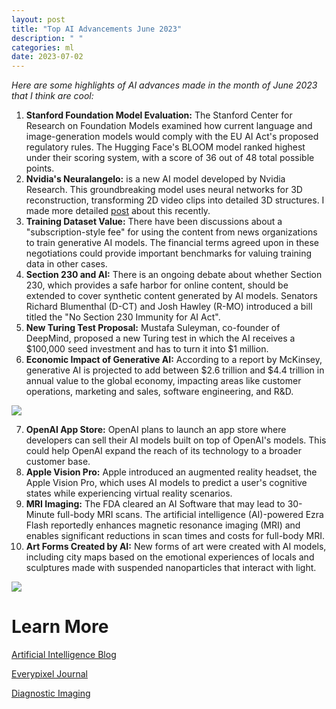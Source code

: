 ```yaml
---
layout: post
title: "Top AI Advancements June 2023"
description: " "
categories: ml
date: 2023-07-02
---
```


*Here are some highlights of AI advances made in the month of June 2023 that I think are cool:*

1. **Stanford Foundation Model Evaluation:** The Stanford Center for Research on Foundation Models examined how current language and image-generation models would comply with the EU AI Act's proposed regulatory rules. The Hugging Face's BLOOM model ranked highest under their scoring system, with a score of 36 out of 48 total possible points​.
2. **Nvidia's Neuralangelo:** is a new AI model developed by Nvidia Research. This groundbreaking model uses neural networks for 3D reconstruction, transforming 2D video clips into detailed 3D structures. I made more detailed [post](https://www.kaggle.com/discussions/general/418886) about this recently.
3. **Training Dataset Value:** There have been discussions about a "subscription-style fee" for using the content from news organizations to train generative AI models. The financial terms agreed upon in these negotiations could provide important benchmarks for valuing training data in other cases​.
4. **Section 230 and AI:** There is an ongoing debate about whether Section 230, which provides a safe harbor for online content, should be extended to cover synthetic content generated by AI models. Senators Richard Blumenthal (D-CT) and Josh Hawley (R-MO) introduced a bill titled the "No Section 230 Immunity for AI Act"​.
5. **New Turing Test Proposal:** Mustafa Suleyman, co-founder of DeepMind, proposed a new Turing test in which the AI receives a $100,000 seed investment and has to turn it into $1 million​.
6. **Economic Impact of Generative AI:** According to a report by McKinsey, generative AI is projected to add between $2.6 trillion and $4.4 trillion in annual value to the global economy, impacting areas like customer operations, marketing and sales, software engineering, and R&D​.

![](https://www.googleapis.com/download/storage/v1/b/kaggle-forum-message-attachments/o/inbox%2F1506047%2Ffe29b6d9fb6e9c956ecd3f79edab9ae9%2FSVGZ-Vivatech-full-report-RGB-Exh3-vF.svgz?generation=1688274662403108&alt=media)

7. **OpenAI App Store:** OpenAI plans to launch an app store where developers can sell their AI models built on top of OpenAI's models. This could help OpenAI expand the reach of its technology to a broader customer base​.
8. **Apple Vision Pro:** Apple introduced an augmented reality headset, the Apple Vision Pro, which uses AI models to predict a user's cognitive states while experiencing virtual reality scenarios​.
9. **MRI Imaging:** The FDA cleared an AI Software that may lead to 30-Minute full-body MRI scans. The artificial intelligence (AI)-powered Ezra Flash reportedly enhances magnetic resonance imaging (MRI) and enables significant reductions in scan times and costs for full-body MRI.
10. **Art Forms Created by AI:** New forms of art were created with AI models, including city maps based on the emotional experiences of locals and sculptures made with suspended nanoparticles that interact with light​.

![](https://www.googleapis.com/download/storage/v1/b/kaggle-forum-message-attachments/o/inbox%2F1506047%2Fdd373bd483508259b3d2c3a4590a243e%2FFylTWXDWcAArajq.png?generation=1688274703656664&alt=media)

# Learn More

[Artificial Intelligence Blog](https://blogs.duanemorris.com/artificialintelligence/2023/06/29/the-ai-update-june-29-2023/)

[Everypixel Journal](https://journal.everypixel.com/top-ai-news-june-2023)

[Diagnostic Imaging](https://www.diagnosticimaging.com/view/advances-in-ai-june-2023?slide=1)